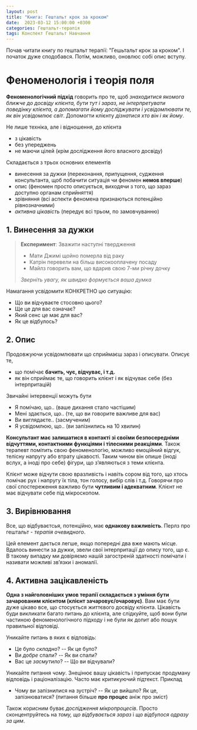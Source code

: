 ```yaml
---
layout: post
title: "Книга: Гештальт крок за кроком"
date:  2023-03-12 15:00:00 +0300
categories: Гештальт-терапія
tags: Конспект Гештальт Навчання
---
```


Почав читати книгу по гештальт терапії: "Гешьтальт крок за кроком". І початок дуже сподобався. Потім, можливо, оновлюс собі опис вступу.

# Феноменологія і теорія поля

**Феноменологічний підхід** говорить про те, щоб *знаходитися якомога ближче до досвіду клієнта, бути тут і зараз, не інтерпретувати поведінку клієнта, а допомагати йому досліджувати і усвідомлювати те, як він усвідомлює світ*. Допомогти клієнту *дізнатися хто він і як йому*. 

Не лише техніка, але і відношення, до клієнта
- з цікавість
- без упереджень
- не маючи цілей (крім дослідження його власного досвіду)

Складається з трьох основних елементів
- винесення за дужки (переконання, припущення, судження консультанта, щоб побачити ситуація чи феномен **немов вперше**)
- опис (феномен просто описується, виходячи з того, що зараз доступно органам сприйняття)
- зрівняння (всі аспекти феномена признаються потенційно рівнозначними)
- *активна цікавість* (передує всі трьом, по замовчуванню)

## 1. Винесення за дужки

> **Експеримент**: Зважити наступні твердження
> 
> - Мати Джимі щойно померла від раку
> - Катрін перевели на більш високооплачену посаду
> - Майлз говорить вам, що вдарив свою 7-ми річну дочку
>
> *Зверніть увагу, як швидко формується ваша думка*

Намагання усвідомити КОНКРЕТНО цю ситуацію:
- Що ви відчуваєте стосовно цього?
- Ще це для вас означає?
- Який сенс це має для вас?
- Як це відбулось?

## 2. Опис

Продовжуючи усвідомлювати що сприймаєш зараз і описувати. Описує те, 

- що помічає **бачить, чує, відчуває, і т.д.**
- як він сприймає те, що говорить клієнт і як відчуває себе (без інтерпритацій)

Звичайні інтервенції можуть бути

- Я помічаю, що.. (ваше дихання стало частішим)
- Мені здається, що.. (те, що ви говорите важливе для вас)
- Ви виглядаєте.. (засмученим)
- Я усвідомлюю, що.. (ви запізнились на 10 хвилин)

**Консультант має залишатися в контакті зі своїми безпосередніми відчуттями, контактними функціями і тілесними реакціями**. Також терапевт помітить свою феноменологію, можливо емоційний відгук, телісну напругу або втрату цікавості. Таким чином він опише (іноді вслух, а іноді про себе) фігури, що зʼявляються з теми клієнта.

Клієнт може відчути свою вразливість і навіть сором від того, що хтось помічає рух і напругу їх тіла, тон голосу, вибір слів і т.д. Говорячи про свої спостереження важливо бути **чутливим і адекватним**. Клієнт не має відчувати себе під мікроскопом.

## 3. Вирівнювання

Все, що відбуваєтсья, потенційно, має **однакову важливість**. Перлз про гештальт - *терапія очевидного*.

Цей елемент дається легше, якщо попередні два вже мають місце. Вдалось винести за дужки, звели свої інтерпритації до опису того, що є. В такому випадку ми довіряємо нашій загостреній здатності помічати і називати можливі звʼязки і аномалії.

## 4. Активна зацікавленість

**Одна з найголовніших умов терапії складається з уміння бути зачарованим клієнтом (клієнт зачаровує/очаровує)**. Вам має бути дуже цікаво все, що стосується життєвого досвіду клієнта. Цікавість буди викликати багато питань до клієнта, але слідкуйте, щоб вони були частиною феноменологічного підходу і не були як допит або пошук правильної відповіді.

Уникайте питань в яких є відповідь:

- Це було *складно*? -- Як це було?
- Ви *добре* спали? -- Як ви спали?
- Вас це *засмутило*? -- Що ви відчували?

Уникайте питання *чому*. Знецінює вашу цікавість і припускає продуману відповідь і раціоналізацію. Часто має критикуючий підтекст. Приклад

- Чому ви запізнилися на зустріч? -- Як це вийшло? Як це, запізнюватися? (питання більше **про процес** аніж про зміст)

Також корисним буває *дослідження мікропроцесів*. Просто сконцентруйтесь на *тому, що відбувається зараз* і *що відбулося одразу за цим*.